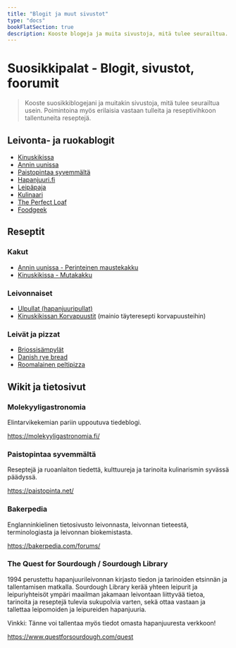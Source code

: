 ```yaml
---
title: "Blogit ja muut sivustot"
type: "docs"
bookFlatSection: true
description: Kooste blogeja ja muita sivustoja, mitä tulee seurailtua. Poimintoina myös erilaisia vastaan tulleita suosikkireseptejä.
---
```


# Suosikkipalat - Blogit, sivustot, foorumit

> Kooste suosikkiblogejani ja muitakin sivustoja, mitä tulee seurailtua usein. Poimintoina myös erilaisia vastaan tulleita ja 
> reseptivihkoon tallentuneita reseptejä.

## Leivonta- ja ruokablogit

* [Kinuskikissa](https://www.kinuskikissa.fi/)
* [Annin uunissa](https://www.anninuunissa.fi/)
* [Paistopintaa syvemmältä](https://paistopinta.net/)
* [Hapanjuuri.fi](https://www.hapanjuuri.fi/)
* [Leipäpaja](https://shop.leipapaja.com/)
* [Kulinaari](https://kulinaari.com/)
* [The Perfect Loaf](https://www.theperfectloaf.com/)
* [Foodgeek](https://foodgeek.dk/en/)

## Reseptit

### Kakut

* [Annin uunissa - Perinteinen maustekakku](https://www.anninuunissa.fi/perinteinen-maustekakku/)
* [Kinuskikissa - Mutakakku](https://www.kinuskikissa.fi/maailman-paras-mutakakku)

### Leivonnaiset

* [Ulpullat (hapanjuuripullat)](https://www.hs.fi/ruoka/reseptit/art-2000006168739.html)
* [Kinuskikissan Korvapuustit](https://www.kinuskikissa.fi/korvapuustit) (mainio täyteresepti korvapuusteihin)

### Leivät ja pizzat

* [Briossisämpylät](https://www.theperfectloaf.com/brioche-hamburger-buns/)
* [Danish rye bread](https://foodgeek.dk/en/danish-rye-bread-recipe/)
* [Roomalainen peltipizza](https://paistopinta.net/roomalainen-peltipizza/)

## Wikit ja tietosivut

### Molekyyligastronomia

Elintarvikekemian pariin uppoutuva tiedeblogi.

https://molekyyligastronomia.fi/ 

### Paistopintaa syvemmältä

Reseptejä ja ruoanlaiton tiedettä, kulttuureja ja tarinoita kulinarismin syvässä päädyssä.

https://paistopinta.net/

### Bakerpedia

Englanninkielinen tietosivusto leivonnasta, leivonnan tieteestä,
terminologiasta ja leivonnan biokemistasta.

https://bakerpedia.com/forums/

### The Quest for Sourdough / Sourdough Library

1994 perustettu hapanjuurileivonnan kirjasto tiedon ja tarinoiden etsinnän ja tallentamisen
matkalla. Sourdough Library kerää yhteen leipurit ja leipuriyhteisöt
ympäri maailman jakamaan leivontaan liittyvää tietoa, tarinoita ja
reseptejä tulevia sukupolvia varten, sekä ottaa vastaan ja tallettaa leipomoiden
ja leipureiden hapanjuuria.

Vinkki: Tänne voi tallentaa myös tiedot omasta hapanjuuresta verkkoon!

https://www.questforsourdough.com/quest
